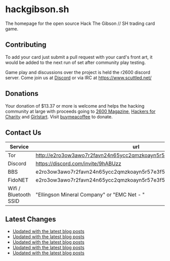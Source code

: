 # hackgibson.sh
The homepage for the open source Hack The Gibson // SH trading card game.


## Contributing

To add your card just submit a pull request with your card's front art, it would be added to the next run of set after community play testing.

Game play and discussions over the project is held the r2600 discord server. Come join us at [Discord](https://discord.com/invite/9hABUzz) or via IRC at https://www.scuttled.net/


## Donations

Your donation of $13.37 or more is welcome and helps the hacking community at large with proceeds going to [2600 Magazine](https://2600.com/), [Hackers for Charity](https://hackersforcharity.org) and [Girlstart](https://girlstart.org).  Visit [buymeacoffee](https://www.buymeacoffee.com/hackgibson.sh) to donate.


## Contact Us

Service | url
-|-
Tor | http://e2ro3ow3awo7r2favn24n65ycc2qmzkoayn5r57e3f56nvjwdcgg32ad.onion
Discord | https://discord.com/invite/9hABUzz
BBS | e2ro3ow3awo7r2favn24n65ycc2qmzkoayn5r57e3f56nvjwdcgg32ad.onion:23
FidoNET | e2ro3ow3awo7r2favn24n65ycc2qmzkoayn5r57e3f56nvjwdcgg32ad.onion:24554
Wifi / Bluetooth SSID | "Ellingson Mineral Company" or "EMC Net - <fidonet address>"

## Latest Changes
<!-- BLOG-POST-LIST:START -->
- [Updated with the latest blog posts](https://github.com/DFW2600/hackgibson.sh/commit/c5b376d045e07380168b0a6bf1c3c64cb57367c3)
- [Updated with the latest blog posts](https://github.com/DFW2600/hackgibson.sh/commit/95504fab0c1c166d138987925db7a3c091b9679f)
- [Updated with the latest blog posts](https://github.com/DFW2600/hackgibson.sh/commit/3984e2d2a0607375e5dd10d39f4709cbf0b7e655)
- [Updated with the latest blog posts](https://github.com/DFW2600/hackgibson.sh/commit/854e6e5820f3871abeeef16d51346079fe821775)
- [Updated with the latest blog posts](https://github.com/DFW2600/hackgibson.sh/commit/66e20fe69dd0ab3e1315b98648bbc3511773c3e9)
<!-- BLOG-POST-LIST:END -->
